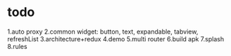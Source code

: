 # todo

1.auto proxy
2.common widget: button, text, expandable, tabview, refreshList
3.architecture+redux
4.demo
5.multi router
6.build apk
7.splash
8.rules